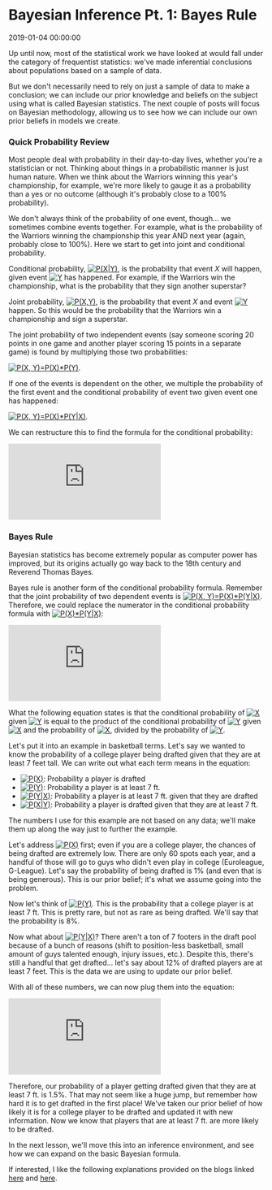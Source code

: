 Bayesian Inference Pt. 1: Bayes Rule
================
2019-01-04 00:00:00

Up until now, most of the statistical work we have looked at would fall under the category of frequentist statistics: we've made inferential conclusions about populations based on a sample of data.

But we don't necessarily need to rely on just a sample of data to make a conclusion; we can include our prior knowledge and beliefs on the subject using what is called Bayesian statistics. The next couple of posts will focus on Bayesian methodology, allowing us to see how we can include our own prior beliefs in models we create.

<!--more-->
### Quick Probability Review

Most people deal with probability in their day-to-day lives, whether you're a statistician or not. Thinking about things in a probabilistic manner is just human nature. When we think about the Warriors winning this year's championship, for example, we're more likely to gauge it as a probability than a yes or no outcome (although it's probably close to a 100% probability).

We don't always think of the probability of one event, though... we sometimes combine events together. For example, what is the probability of the Warriors winning the championship this year AND next year (again, probably close to 100%). Here we start to get into joint and conditional probability.

Conditional probability, <a href="https://www.codecogs.com/eqnedit.php?latex=P(X|Y)" target="_blank"><img src="https://latex.codecogs.com/gif.latex?P(X|Y)" title="P(X|Y)" /></a>, is the probability that event *X* will happen, given event <a href="https://www.codecogs.com/eqnedit.php?latex=Y" target="_blank"><img src="https://latex.codecogs.com/gif.latex?Y" title="Y" /></a> has happened. For example, if the Warriors win the championship, what is the probability that they sign another superstar?

Joint probability, <a href="https://www.codecogs.com/eqnedit.php?latex=P(X,Y)" target="_blank"><img src="https://latex.codecogs.com/gif.latex?P(X,Y)" title="P(X,Y)" /></a>, is the probability that event *X* and event <a href="https://www.codecogs.com/eqnedit.php?latex=Y" target="_blank"><img src="https://latex.codecogs.com/gif.latex?Y" title="Y" /></a> happen. So this would be the probability that the Warriors win a championship and sign a superstar.

The joint probability of two independent events (say someone scoring 20 points in one game and another player scoring 15 points in a separate game) is found by multiplying those two probabilities:

<a href="https://www.codecogs.com/eqnedit.php?latex=P(X,&space;Y)=P(X)*P(Y)" target="_blank"><img src="https://latex.codecogs.com/gif.latex?P(X,&space;Y)=P(X)*P(Y)" title="P(X, Y)=P(X)*P(Y)" /></a>.

If one of the events is dependent on the other, we multiple the probability of the first event and the conditional probability of event two given event one has happened:

<a href="https://www.codecogs.com/eqnedit.php?latex=P(X,&space;Y)=P(X)*P(Y|X)" target="_blank"><img src="https://latex.codecogs.com/gif.latex?P(X,&space;Y)=P(X)* P(Y|X)" title="P(X, Y)=P(X)*P(Y|X)" /></a>.

We can restructure this to find the formula for the conditional probability:

![](https://latex.codecogs.com/gif.latex?P%28Y%7CX%29%3D%5Cfrac%7BP%28X%2CY%29%7D%7BP%28X%29%7D)

### Bayes Rule

Bayesian statistics has become extremely popular as computer power has improved, but its origins actually go way back to the 18th century and Reverend Thomas Bayes.

Bayes rule is another form of the conditional probability formula. Remember that the joint probability of two dependent events is <a href="https://www.codecogs.com/eqnedit.php?latex=P(X,&space;Y)=P(X)*P(Y|X)" target="_blank"><img src="https://latex.codecogs.com/gif.latex?P(X,&space;Y)=P(X)*P(Y|X)" title="P(X, Y)=P(X)*P(Y|X)" /></a>. Therefore, we could replace the numerator in the conditional probability formula with <a href="https://www.codecogs.com/eqnedit.php?latex=P(X)*P(Y|X)" target="_blank"><img src="https://latex.codecogs.com/gif.latex?P(X)*P(Y|X)" title="P(X)*P(Y|X)" /></a>:

![](https://latex.codecogs.com/gif.latex?P%28X%20%7C%20Y%29%3D%5Cfrac%7BP%28Y%7CX%29P%28X%29%7D%7BP%28Y%29%7D)

What the following equation states is that the conditional probability of <a href="https://www.codecogs.com/eqnedit.php?latex=X" target="_blank"><img src="https://latex.codecogs.com/gif.latex?X" title="X" /></a> given <a href="https://www.codecogs.com/eqnedit.php?latex=Y" target="_blank"><img src="https://latex.codecogs.com/gif.latex?Y" title="Y" /></a> is equal to the product of the conditional probability of <a href="https://www.codecogs.com/eqnedit.php?latex=Y" target="_blank"><img src="https://latex.codecogs.com/gif.latex?Y" title="Y" /></a> given <a href="https://www.codecogs.com/eqnedit.php?latex=X" target="_blank"><img src="https://latex.codecogs.com/gif.latex?X" title="X" /></a> and the probability of <a href="https://www.codecogs.com/eqnedit.php?latex=X" target="_blank"><img src="https://latex.codecogs.com/gif.latex?X" title="X" /></a>, divided by the probability of <a href="https://www.codecogs.com/eqnedit.php?latex=Y" target="_blank"><img src="https://latex.codecogs.com/gif.latex?Y" title="Y" /></a>.

Let's put it into an example in basketball terms. Let's say we wanted to know the probability of a college player being drafted given that they are at least 7 feet tall. We can write out what each term means in the equation:

-   <a href="https://www.codecogs.com/eqnedit.php?latex=P(X)" target="_blank"><img src="https://latex.codecogs.com/gif.latex?P(X)" title="P(X)" /></a>: Probability a player is drafted
-   <a href="https://www.codecogs.com/eqnedit.php?latex=P(Y)" target="_blank"><img src="https://latex.codecogs.com/gif.latex?P(Y)" title="P(Y)" /></a>: Probability a player is at least 7 ft.
-   <a href="https://www.codecogs.com/eqnedit.php?latex=P(Y|X)" target="_blank"><img src="https://latex.codecogs.com/gif.latex?P(Y|X)" title="P(Y|X)" /></a>: Probability a player is at least 7 ft. given that they are drafted
-   <a href="https://www.codecogs.com/eqnedit.php?latex=P(X|Y)" target="_blank"><img src="https://latex.codecogs.com/gif.latex?P(X|Y)" title="P(X|Y)" /></a>: Probability a player is drafted given that they are at least 7 ft.

The numbers I use for this example are not based on any data; we'll make them up along the way just to further the example.

Let's address <a href="https://www.codecogs.com/eqnedit.php?latex=P(X)" target="_blank"><img src="https://latex.codecogs.com/gif.latex?P(X)" title="P(X)" /></a> first; even if you are a college player, the chances of being drafted are extremely low. There are only 60 spots each year, and a handful of those will go to guys who didn't even play in college (Euroleague, G-League). Let's say the probability of being drafted is 1% (and even that is being generous). This is our prior belief; it's what we assume going into the problem.

Now let's think of <a href="https://www.codecogs.com/eqnedit.php?latex=P(Y)" target="_blank"><img src="https://latex.codecogs.com/gif.latex?P(Y)" title="P(Y)" /></a>. This is the probability that a college player is at least 7 ft. This is pretty rare, but not as rare as being drafted. We'll say that the probability is 8%.

Now what about <a href="https://www.codecogs.com/eqnedit.php?latex=P(Y|X)" target="_blank"><img src="https://latex.codecogs.com/gif.latex?P(Y|X)" title="P(Y|X)" /></a>? There aren't a ton of 7 footers in the draft pool because of a bunch of reasons (shift to position-less basketball, small amount of guys talented enough, injury issues, etc.). Despite this, there's still a handful that get drafted... let's say about 12% of drafted players are at least 7 feet. This is the data we are using to update our prior belief.

With all of these numbers, we can now plug them into the equation:

![](https://latex.codecogs.com/gif.latex?P%28X%20%7C%20Y%29%20%3D%20%5Cfrac%7B.12%20*%20.01%7D%7B.08%7D)

Therefore, our probability of a player getting drafted given that they are at least 7 ft. is 1.5%. That may not seem like a huge jump, but remember how hard it is to get drafted in the first place! We've taken our prior belief of how likely it is for a college player to be drafted and updated it with new information. Now we know that players that are at least 7 ft. are more likely to be drafted.

In the next lesson, we'll move this into an inference environment, and see how we can expand on the basic Bayesian formula.

If interested, I like the following explanations provided on the blogs linked [here](https://sites.nicholas.duke.edu/statsreview/jmc/) and [here](http://tinyheero.github.io/2016/04/21/bayes-rule.html).
